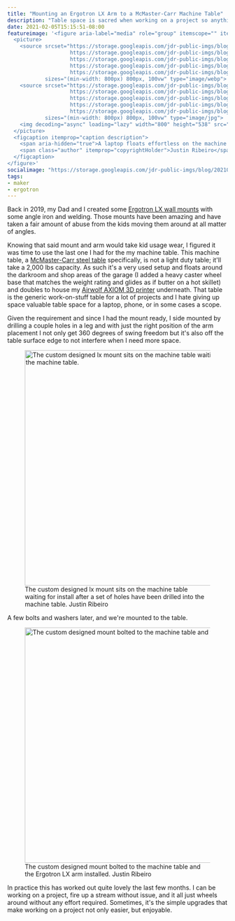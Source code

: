 ```yaml
---
title: "Mounting an Ergotron LX Arm to a McMaster-Carr Machine Table"
description: "Table space is sacred when working on a project so anything that I can float via external attachment is a useful addition."
date: 2021-02-05T15:15:51-08:00
featureimage: '<figure aria-label="media" role="group" itemscope="" itemprop="associatedMedia" itemtype="http://schema.org/ImageObject">
  <picture>
    <source srcset="https://storage.googleapis.com/jdr-public-imgs/blog/20210205-machine-table-ergotron-lx-in-use-640.webp 640w,
                    https://storage.googleapis.com/jdr-public-imgs/blog/20210205-machine-table-ergotron-lx-in-use-800.webp 800w,
                    https://storage.googleapis.com/jdr-public-imgs/blog/20210205-machine-table-ergotron-lx-in-use-1024.webp 1024w,
                    https://storage.googleapis.com/jdr-public-imgs/blog/20210205-machine-table-ergotron-lx-in-use-1280.webp 1280w,
                    https://storage.googleapis.com/jdr-public-imgs/blog/20210205-machine-table-ergotron-lx-in-use-1600.webp 1600w"
            sizes="(min-width: 800px) 800px, 100vw" type="image/webp">
    <source srcset="https://storage.googleapis.com/jdr-public-imgs/blog/20210205-machine-table-ergotron-lx-in-use-640.jpg 640w,
                    https://storage.googleapis.com/jdr-public-imgs/blog/20210205-machine-table-ergotron-lx-in-use-800.jpg 800w,
                    https://storage.googleapis.com/jdr-public-imgs/blog/20210205-machine-table-ergotron-lx-in-use-1024.jpg 1024w,
                    https://storage.googleapis.com/jdr-public-imgs/blog/20210205-machine-table-ergotron-lx-in-use-1280.jpg 1280w,
                    https://storage.googleapis.com/jdr-public-imgs/blog/20210205-machine-table-ergotron-lx-in-use-1600.jpg 1600w"
            sizes="(min-width: 800px) 800px, 100vw" type="image/jpg">
    <img decoding="async" loading="lazy" width="800" height="538" src="https://storage.googleapis.com/jdr-public-imgs/blog/20210205-machine-table-ergotron-lx-in-use-800.jpg" alt="A laptop floats effortless on the machine table mounted Ergotron LX arm.">
  </picture>
  <figcaption itemprop="caption description">
    <span aria-hidden="true">A laptop floats effortless on the machine table mounted Ergotron LX arm.</span>
    <span class="author" itemprop="copyrightHolder">Justin Ribeiro</span>
  </figcaption>
</figure>'
socialimage: "https://storage.googleapis.com/jdr-public-imgs/blog/20210205-machine-table-ergotron-lx-in-use-800.jpg"
tags:
- maker
- ergotron
---
```


Back in 2019, my Dad and I created some [Ergotron LX  wall mounts](/chronicle/2019/02/15/welding-up-a-custom-ergotron-lx-wall-mount-bracket/) with some angle iron and welding. Those mounts have been amazing and have taken a fair amount of abuse from the kids moving them around at all matter of angles.

Knowing that said mount and arm would take kid usage wear, I figured it was time to use the last one I had for the my machine table. This machine table, a [McMaster-Carr steel table](https://www.mcmaster.com/machine-tables/steel-tables-9/) specifically, is not a light duty table; it'll take a 2,000 lbs capacity. As such it's a very used setup and floats around the darkroom and shop areas of the garage (I added a heavy caster wheel base that matches the weight rating and glides as if butter on a hot skillet) and doubles to house my [Airwolf AXIOM 3D printer](/chronicle/2020/07/27/four-years-and-two-fixes-for-airwolf-3d-axiom-3d-printer/) underneath. That table is the generic work-on-stuff table for a lot of projects and I hate giving up space valuable table space for a laptop, phone, or in some cases a scope.

Given the requirement and since I had the mount ready, I side mounted by drilling a couple holes in a leg and with just the right position of the arm placement I not only get 360 degrees of swing freedom but it's also off the table surface edge to not interfere when I need more space.

<figure aria-label="media" role="group" itemscope="" itemprop="associatedMedia" itemtype="http://schema.org/ImageObject">
  <picture>
    <source srcset="https://storage.googleapis.com/jdr-public-imgs/blog/20210205-machine-table-ergotron-lx-mount-640.webp 640w,
                    https://storage.googleapis.com/jdr-public-imgs/blog/20210205-machine-table-ergotron-lx-mount-800.webp 800w,
                    https://storage.googleapis.com/jdr-public-imgs/blog/20210205-machine-table-ergotron-lx-mount-1024.webp 1024w,
                    https://storage.googleapis.com/jdr-public-imgs/blog/20210205-machine-table-ergotron-lx-mount-1280.webp 1280w,
                    https://storage.googleapis.com/jdr-public-imgs/blog/20210205-machine-table-ergotron-lx-mount-1600.webp 1600w"
            sizes="(min-width: 800px) 800px, 100vw" type="image/webp">
    <source srcset="https://storage.googleapis.com/jdr-public-imgs/blog/20210205-machine-table-ergotron-lx-mount-640.jpg 640w,
                    https://storage.googleapis.com/jdr-public-imgs/blog/20210205-machine-table-ergotron-lx-mount-800.jpg 800w,
                    https://storage.googleapis.com/jdr-public-imgs/blog/20210205-machine-table-ergotron-lx-mount-1024.jpg 1024w,
                    https://storage.googleapis.com/jdr-public-imgs/blog/20210205-machine-table-ergotron-lx-mount-1280.jpg 1280w,
                    https://storage.googleapis.com/jdr-public-imgs/blog/20210205-machine-table-ergotron-lx-mount-1600.jpg 1600w"
            sizes="(min-width: 800px) 800px, 100vw" type="image/jpg">
    <img decoding="async" loading="lazy" width="800" height="538" src="https://storage.googleapis.com/jdr-public-imgs/blog/20210205-machine-table-ergotron-lx-mount-800.jpg" alt="The custom designed lx mount sits on the machine table waiting for install after a set of holes have been drilled into the machine table.">
  </picture>
  <figcaption itemprop="caption description">
    <span aria-hidden="true">The custom designed lx mount sits on the machine table waiting for install after a set of holes have been drilled into the machine table.</span>
    <span class="author" itemprop="copyrightHolder">Justin Ribeiro</span>
  </figcaption>
</figure>

A few bolts and washers later, and we're mounted to the table.

<figure aria-label="media" role="group" itemscope="" itemprop="associatedMedia" itemtype="http://schema.org/ImageObject">
  <picture>
    <source srcset="https://storage.googleapis.com/jdr-public-imgs/blog/20210205-machine-table-ergotron-lx-mounted-640.webp 640w,
                    https://storage.googleapis.com/jdr-public-imgs/blog/20210205-machine-table-ergotron-lx-mounted-800.webp 800w,
                    https://storage.googleapis.com/jdr-public-imgs/blog/20210205-machine-table-ergotron-lx-mounted-1024.webp 1024w,
                    https://storage.googleapis.com/jdr-public-imgs/blog/20210205-machine-table-ergotron-lx-mounted-1280.webp 1280w,
                    https://storage.googleapis.com/jdr-public-imgs/blog/20210205-machine-table-ergotron-lx-mounted-1600.webp 1600w"
            sizes="(min-width: 800px) 800px, 100vw" type="image/webp">
    <source srcset="https://storage.googleapis.com/jdr-public-imgs/blog/20210205-machine-table-ergotron-lx-mounted-640.jpg 640w,
                    https://storage.googleapis.com/jdr-public-imgs/blog/20210205-machine-table-ergotron-lx-mounted-800.jpg 800w,
                    https://storage.googleapis.com/jdr-public-imgs/blog/20210205-machine-table-ergotron-lx-mounted-1024.jpg 1024w,
                    https://storage.googleapis.com/jdr-public-imgs/blog/20210205-machine-table-ergotron-lx-mounted-1280.jpg 1280w,
                    https://storage.googleapis.com/jdr-public-imgs/blog/20210205-machine-table-ergotron-lx-mounted-1600.jpg 1600w"
            sizes="(min-width: 800px) 800px, 100vw" type="image/jpg">
    <img decoding="async" loading="lazy" width="800" height="538" src="https://storage.googleapis.com/jdr-public-imgs/blog/20210205-machine-table-ergotron-lx-mounted-800.jpg" alt="The custom designed mount bolted to the machine table and the Ergotron LX arm installed.">
  </picture>
  <figcaption itemprop="caption description">
    <span aria-hidden="true">The custom designed mount bolted to the machine table and the Ergotron LX arm installed.</span>
    <span class="author" itemprop="copyrightHolder">Justin Ribeiro</span>
  </figcaption>
</figure>

In practice this has worked out quite lovely the last few months. I can be working on a project, fire up a stream without issue, and it all just wheels around without any effort required. Sometimes, it's the simple upgrades that make working on a project not only easier, but enjoyable.